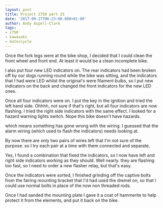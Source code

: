 ```yaml
---
layout: post
title: Project Z750 part 25
date: '2017-09-27T06:23:00.000+01:00'
author: Andy Aspell-Clark
tags:
- z750
- kawasaki
- motorcycle
---
```


Once the fork legs were at the bike shop, I decided that I could clean the front wheel and front end. At least it would be a clean incomplete bike.

I also put four new LED indicators on. The rear indicators had been broken off by our dogs running round while the bike was sitting, and the indicators that I had were LED whilst the original's were filament bulbs, so I put new indicators on the back and changed the front indicators for the new LED ones.

Once all four indicators were on. I put the key in the ignition and tried the left hand side. Ohhhh, not sure if that's right, but all four indicators are now flashing. I tried the right side indicators with the same effect. I looked for a hazard warning lights switch. Nope this bike doesn't have hazards.

which means something has gone wrong with the wiring. I guessed that the alarm wiring (which used to flash the indicators) needs looking at.

By now there are only two pairs of wires left that I'm not sure of the purpose. so I try each pair at a time with them connected and separate.

Yes, I found a combination that fixed the indicators, so I now have left and right side indicators working as they should. Well nearly. they are flashing too fast, so I need to order a new flasher relay, but that's easy.

Once the indicators were sorted, I finished grinding off the captive bolts from the fairing mounting bracket that I'd had used the dremel on, so that I could use normal bolts in place of the now non threaded rods.

Once I had sanded the mounting plate I gave it a coat of hammerite to help protect it from the elements, and put it back on the bike.